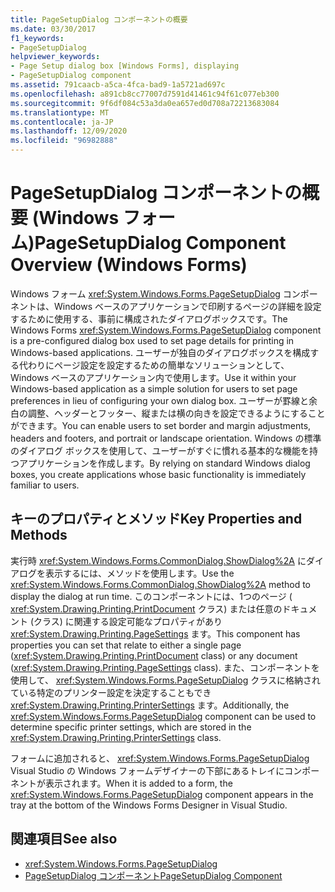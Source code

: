 ```yaml
---
title: PageSetupDialog コンポーネントの概要
ms.date: 03/30/2017
f1_keywords:
- PageSetupDialog
helpviewer_keywords:
- Page Setup dialog box [Windows Forms], displaying
- PageSetupDialog component
ms.assetid: 791caacb-a5ca-4fca-bad9-1a5721ad697c
ms.openlocfilehash: a891cb8cc77007d7591d41461c94f61c077eb300
ms.sourcegitcommit: 9f6df084c53a3da0ea657ed0d708a72213683084
ms.translationtype: MT
ms.contentlocale: ja-JP
ms.lasthandoff: 12/09/2020
ms.locfileid: "96982888"
---
```

# <a name="pagesetupdialog-component-overview-windows-forms"></a><span data-ttu-id="10780-102">PageSetupDialog コンポーネントの概要 (Windows フォーム)</span><span class="sxs-lookup"><span data-stu-id="10780-102">PageSetupDialog Component Overview (Windows Forms)</span></span>

<span data-ttu-id="10780-103">Windows フォーム <xref:System.Windows.Forms.PageSetupDialog> コンポーネントは、Windows ベースのアプリケーションで印刷するページの詳細を設定するために使用する、事前に構成されたダイアログボックスです。</span><span class="sxs-lookup"><span data-stu-id="10780-103">The Windows Forms <xref:System.Windows.Forms.PageSetupDialog> component is a pre-configured dialog box used to set page details for printing in Windows-based applications.</span></span> <span data-ttu-id="10780-104">ユーザーが独自のダイアログボックスを構成する代わりにページ設定を設定するための簡単なソリューションとして、Windows ベースのアプリケーション内で使用します。</span><span class="sxs-lookup"><span data-stu-id="10780-104">Use it within your Windows-based application as a simple solution for users to set page preferences in lieu of configuring your own dialog box.</span></span> <span data-ttu-id="10780-105">ユーザーが罫線と余白の調整、ヘッダーとフッター、縦または横の向きを設定できるようにすることができます。</span><span class="sxs-lookup"><span data-stu-id="10780-105">You can enable users to set border and margin adjustments, headers and footers, and portrait or landscape orientation.</span></span> <span data-ttu-id="10780-106">Windows の標準のダイアログ ボックスを使用して、ユーザーがすぐに慣れる基本的な機能を持つアプリケーションを作成します。</span><span class="sxs-lookup"><span data-stu-id="10780-106">By relying on standard Windows dialog boxes, you create applications whose basic functionality is immediately familiar to users.</span></span>

## <a name="key-properties-and-methods"></a><span data-ttu-id="10780-107">キーのプロパティとメソッド</span><span class="sxs-lookup"><span data-stu-id="10780-107">Key Properties and Methods</span></span>

<span data-ttu-id="10780-108">実行時 <xref:System.Windows.Forms.CommonDialog.ShowDialog%2A> にダイアログを表示するには、メソッドを使用します。</span><span class="sxs-lookup"><span data-stu-id="10780-108">Use the <xref:System.Windows.Forms.CommonDialog.ShowDialog%2A> method to display the dialog at run time.</span></span> <span data-ttu-id="10780-109">このコンポーネントには、1つのページ ( <xref:System.Drawing.Printing.PrintDocument> クラス) または任意のドキュメント (クラス) に関連する設定可能なプロパティがあり <xref:System.Drawing.Printing.PageSettings> ます。</span><span class="sxs-lookup"><span data-stu-id="10780-109">This component has properties you can set that relate to either a single page (<xref:System.Drawing.Printing.PrintDocument> class) or any document (<xref:System.Drawing.Printing.PageSettings> class).</span></span> <span data-ttu-id="10780-110">また、コンポーネントを使用して、 <xref:System.Windows.Forms.PageSetupDialog> クラスに格納されている特定のプリンター設定を決定することもでき <xref:System.Drawing.Printing.PrinterSettings> ます。</span><span class="sxs-lookup"><span data-stu-id="10780-110">Additionally, the <xref:System.Windows.Forms.PageSetupDialog> component can be used to determine specific printer settings, which are stored in the <xref:System.Drawing.Printing.PrinterSettings> class.</span></span>

<span data-ttu-id="10780-111">フォームに追加されると、 <xref:System.Windows.Forms.PageSetupDialog> Visual Studio の Windows フォームデザイナーの下部にあるトレイにコンポーネントが表示されます。</span><span class="sxs-lookup"><span data-stu-id="10780-111">When it is added to a form, the <xref:System.Windows.Forms.PageSetupDialog> component appears in the tray at the bottom of the Windows Forms Designer in Visual Studio.</span></span>

## <a name="see-also"></a><span data-ttu-id="10780-112">関連項目</span><span class="sxs-lookup"><span data-stu-id="10780-112">See also</span></span>

- <xref:System.Windows.Forms.PageSetupDialog>
- [<span data-ttu-id="10780-113">PageSetupDialog コンポーネント</span><span class="sxs-lookup"><span data-stu-id="10780-113">PageSetupDialog Component</span></span>](pagesetupdialog-component-windows-forms.md)
